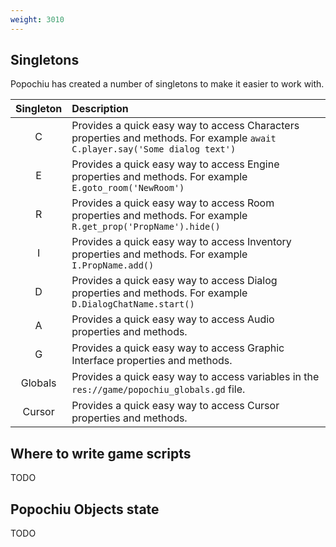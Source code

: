 ```yaml
---
weight: 3010
---
```


## Singletons

Popochiu has created a number of singletons to make it easier to work with.

| Singleton | Description |
| :-------: | :---------- |
| C | Provides a quick easy way to access Characters properties and methods. For example `await C.player.say('Some dialog text')`|
| E | Provides a quick easy way to access Engine properties and methods. For example `E.goto_room('NewRoom')`|
| R | Provides a quick easy way to access Room properties and methods. For example `R.get_prop('PropName').hide()`|
| I | Provides a quick easy way to access Inventory properties and methods. For example `I.PropName.add()`|
| D | Provides a quick easy way to access Dialog properties and methods. For example `D.DialogChatName.start()`|
| A | Provides a quick easy way to access Audio properties and methods.|
| G | Provides a quick easy way to access Graphic Interface properties and methods.|
| Globals | Provides a quick easy way to access variables in the `res://game/popochiu_globals.gd` file. |
| Cursor | Provides a quick easy way to access Cursor properties and methods. |

## Where to write game scripts

TODO

## Popochiu Objects state

TODO

